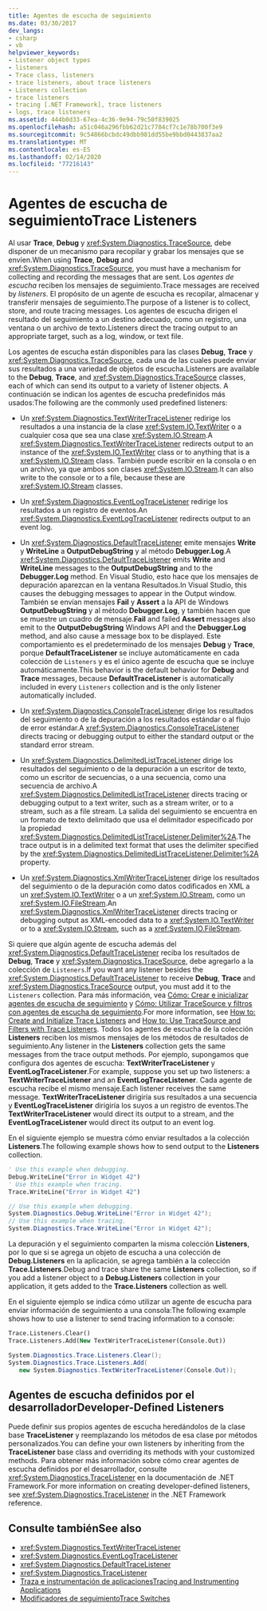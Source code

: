 ```yaml
---
title: Agentes de escucha de seguimiento
ms.date: 03/30/2017
dev_langs:
- csharp
- vb
helpviewer_keywords:
- Listener object types
- listeners
- Trace class, listeners
- trace listeners, about trace listeners
- Listeners collection
- trace listeners
- tracing [.NET Framework], trace listeners
- logs, trace listeners
ms.assetid: 444b0d33-67ea-4c36-9e94-79c50f839025
ms.openlocfilehash: a51c046a296fbb62d21c7784cf7c1e78b700f3e9
ms.sourcegitcommit: 9c54866bcbdc49dbb981dd55be9bbd0443837aa2
ms.translationtype: MT
ms.contentlocale: es-ES
ms.lasthandoff: 02/14/2020
ms.locfileid: "77216143"
---
```

# <a name="trace-listeners"></a><span data-ttu-id="4f9e6-102">Agentes de escucha de seguimiento</span><span class="sxs-lookup"><span data-stu-id="4f9e6-102">Trace Listeners</span></span>
<span data-ttu-id="4f9e6-103">Al usar **Trace**, **Debug** y <xref:System.Diagnostics.TraceSource>, debe disponer de un mecanismo para recopilar y grabar los mensajes que se envíen.</span><span class="sxs-lookup"><span data-stu-id="4f9e6-103">When using **Trace**, **Debug** and <xref:System.Diagnostics.TraceSource>, you must have a mechanism for collecting and recording the messages that are sent.</span></span> <span data-ttu-id="4f9e6-104">Los *agentes de escucha* reciben los mensajes de seguimiento.</span><span class="sxs-lookup"><span data-stu-id="4f9e6-104">Trace messages are received by *listeners*.</span></span> <span data-ttu-id="4f9e6-105">El propósito de un agente de escucha es recopilar, almacenar y transferir mensajes de seguimiento.</span><span class="sxs-lookup"><span data-stu-id="4f9e6-105">The purpose of a listener is to collect, store, and route tracing messages.</span></span> <span data-ttu-id="4f9e6-106">Los agentes de escucha dirigen el resultado del seguimiento a un destino adecuado, como un registro, una ventana o un archivo de texto.</span><span class="sxs-lookup"><span data-stu-id="4f9e6-106">Listeners direct the tracing output to an appropriate target, such as a log, window, or text file.</span></span>  
  
 <span data-ttu-id="4f9e6-107">Los agentes de escucha están disponibles para las clases **Debug**, **Trace** y <xref:System.Diagnostics.TraceSource>, cada una de las cuales puede enviar sus resultados a una variedad de objetos de escucha.</span><span class="sxs-lookup"><span data-stu-id="4f9e6-107">Listeners are available to the **Debug**, **Trace**, and <xref:System.Diagnostics.TraceSource> classes, each of which can send its output to a variety of listener objects.</span></span> <span data-ttu-id="4f9e6-108">A continuación se indican los agentes de escucha predefinidos más usados:</span><span class="sxs-lookup"><span data-stu-id="4f9e6-108">The following are the commonly used predefined listeners:</span></span>  
  
- <span data-ttu-id="4f9e6-109">Un <xref:System.Diagnostics.TextWriterTraceListener> redirige los resultados a una instancia de la clase <xref:System.IO.TextWriter> o a cualquier cosa que sea una clase <xref:System.IO.Stream>.</span><span class="sxs-lookup"><span data-stu-id="4f9e6-109">A <xref:System.Diagnostics.TextWriterTraceListener> redirects output to an instance of the <xref:System.IO.TextWriter> class or to anything that is a <xref:System.IO.Stream> class.</span></span> <span data-ttu-id="4f9e6-110">También puede escribir en la consola o en un archivo, ya que ambos son clases <xref:System.IO.Stream>.</span><span class="sxs-lookup"><span data-stu-id="4f9e6-110">It can also write to the console or to a file, because these are <xref:System.IO.Stream> classes.</span></span>  
  
- <span data-ttu-id="4f9e6-111">Un <xref:System.Diagnostics.EventLogTraceListener> redirige los resultados a un registro de eventos.</span><span class="sxs-lookup"><span data-stu-id="4f9e6-111">An <xref:System.Diagnostics.EventLogTraceListener> redirects output to an event log.</span></span>  
  
- <span data-ttu-id="4f9e6-112">Un <xref:System.Diagnostics.DefaultTraceListener> emite mensajes **Write** y **WriteLine** a **OutputDebugString** y al método **Debugger.Log**.</span><span class="sxs-lookup"><span data-stu-id="4f9e6-112">A <xref:System.Diagnostics.DefaultTraceListener> emits **Write** and **WriteLine** messages to the **OutputDebugString** and to the **Debugger.Log** method.</span></span> <span data-ttu-id="4f9e6-113">En Visual Studio, esto hace que los mensajes de depuración aparezcan en la ventana Resultados.</span><span class="sxs-lookup"><span data-stu-id="4f9e6-113">In Visual Studio, this causes the debugging messages to appear in the Output window.</span></span> <span data-ttu-id="4f9e6-114">También se envían mensajes **Fail** y **Assert** a la API de Windows **OutputDebugString** y al método **Debugger.Log**, y también hacen que se muestre un cuadro de mensaje.</span><span class="sxs-lookup"><span data-stu-id="4f9e6-114">**Fail** and failed **Assert** messages also emit to the **OutputDebugString** Windows API and the **Debugger.Log** method, and also cause a message box to be displayed.</span></span> <span data-ttu-id="4f9e6-115">Este comportamiento es el predeterminado de los mensajes **Debug** y **Trace**, porque **DefaultTraceListener** se incluye automáticamente en cada colección de `Listeners` y es el único agente de escucha que se incluye automáticamente.</span><span class="sxs-lookup"><span data-stu-id="4f9e6-115">This behavior is the default behavior for **Debug** and **Trace** messages, because **DefaultTraceListener** is automatically included in every `Listeners` collection and is the only listener automatically included.</span></span>  
  
- <span data-ttu-id="4f9e6-116">Un <xref:System.Diagnostics.ConsoleTraceListener> dirige los resultados del seguimiento o de la depuración a los resultados estándar o al flujo de error estándar.</span><span class="sxs-lookup"><span data-stu-id="4f9e6-116">A <xref:System.Diagnostics.ConsoleTraceListener> directs tracing or debugging output to either the standard output or the standard error stream.</span></span>  
  
- <span data-ttu-id="4f9e6-117">Un <xref:System.Diagnostics.DelimitedListTraceListener> dirige los resultados del seguimiento o de la depuración a un escritor de texto, como un escritor de secuencias, o a una secuencia, como una secuencia de archivo.</span><span class="sxs-lookup"><span data-stu-id="4f9e6-117">A <xref:System.Diagnostics.DelimitedListTraceListener> directs tracing or debugging output to a text writer, such as a stream writer, or to a stream, such as a file stream.</span></span> <span data-ttu-id="4f9e6-118">La salida del seguimiento se encuentra en un formato de texto delimitado que usa el delimitador especificado por la propiedad <xref:System.Diagnostics.DelimitedListTraceListener.Delimiter%2A>.</span><span class="sxs-lookup"><span data-stu-id="4f9e6-118">The trace output is in a delimited text format that uses the delimiter specified by the <xref:System.Diagnostics.DelimitedListTraceListener.Delimiter%2A> property.</span></span>  
  
- <span data-ttu-id="4f9e6-119">Un <xref:System.Diagnostics.XmlWriterTraceListener> dirige los resultados del seguimiento o de la depuración como datos codificados en XML a un <xref:System.IO.TextWriter> o a un <xref:System.IO.Stream>, como un <xref:System.IO.FileStream>.</span><span class="sxs-lookup"><span data-stu-id="4f9e6-119">An <xref:System.Diagnostics.XmlWriterTraceListener> directs tracing or debugging output as XML-encoded data to a <xref:System.IO.TextWriter> or to a <xref:System.IO.Stream>, such as a <xref:System.IO.FileStream>.</span></span>  
  
 <span data-ttu-id="4f9e6-120">Si quiere que algún agente de escucha además del <xref:System.Diagnostics.DefaultTraceListener> reciba los resultados de **Debug**, **Trace** y <xref:System.Diagnostics.TraceSource>, debe agregarlo a la colección de `Listeners`.</span><span class="sxs-lookup"><span data-stu-id="4f9e6-120">If you want any listener besides the <xref:System.Diagnostics.DefaultTraceListener> to receive **Debug**, **Trace** and <xref:System.Diagnostics.TraceSource> output, you must add it to the `Listeners` collection.</span></span> <span data-ttu-id="4f9e6-121">Para más información, vea [Cómo: Crear e inicializar agentes de escucha de seguimiento](how-to-create-and-initialize-trace-listeners.md) y [Cómo: Utilizar TraceSource y filtros con agentes de escucha de seguimiento](how-to-use-tracesource-and-filters-with-trace-listeners.md).</span><span class="sxs-lookup"><span data-stu-id="4f9e6-121">For more information, see [How to: Create and Initialize Trace Listeners](how-to-create-and-initialize-trace-listeners.md) and [How to: Use TraceSource and Filters with Trace Listeners](how-to-use-tracesource-and-filters-with-trace-listeners.md).</span></span> <span data-ttu-id="4f9e6-122">Todos los agentes de escucha de la colección **Listeners** reciben los mismos mensajes de los métodos de resultados de seguimiento.</span><span class="sxs-lookup"><span data-stu-id="4f9e6-122">Any listener in the **Listeners** collection gets the same messages from the trace output methods.</span></span> <span data-ttu-id="4f9e6-123">Por ejemplo, supongamos que configura dos agentes de escucha: **TextWriterTraceListener** y **EventLogTraceListener**.</span><span class="sxs-lookup"><span data-stu-id="4f9e6-123">For example, suppose you set up two listeners: a **TextWriterTraceListener** and an **EventLogTraceListener**.</span></span> <span data-ttu-id="4f9e6-124">Cada agente de escucha recibe el mismo mensaje.</span><span class="sxs-lookup"><span data-stu-id="4f9e6-124">Each listener receives the same message.</span></span> <span data-ttu-id="4f9e6-125">**TextWriterTraceListener** dirigiría sus resultados a una secuencia y **EventLogTraceListener** dirigiría los suyos a un registro de eventos.</span><span class="sxs-lookup"><span data-stu-id="4f9e6-125">The **TextWriterTraceListener** would direct its output to a stream, and the **EventLogTraceListener** would direct its output to an event log.</span></span>  
  
 <span data-ttu-id="4f9e6-126">En el siguiente ejemplo se muestra cómo enviar resultados a la colección **Listeners**.</span><span class="sxs-lookup"><span data-stu-id="4f9e6-126">The following example shows how to send output to the **Listeners** collection.</span></span>  
  
```vb  
' Use this example when debugging.  
Debug.WriteLine("Error in Widget 42")  
' Use this example when tracing.  
Trace.WriteLine("Error in Widget 42")  
```  
  
```csharp  
// Use this example when debugging.  
System.Diagnostics.Debug.WriteLine("Error in Widget 42");  
// Use this example when tracing.  
System.Diagnostics.Trace.WriteLine("Error in Widget 42");  
```  
  
 <span data-ttu-id="4f9e6-127">La depuración y el seguimiento comparten la misma colección **Listeners**, por lo que si se agrega un objeto de escucha a una colección de **Debug.Listeners** en la aplicación, se agrega también a la colección **Trace.Listeners**.</span><span class="sxs-lookup"><span data-stu-id="4f9e6-127">Debug and trace share the same **Listeners** collection, so if you add a listener object to a **Debug.Listeners** collection in your application, it gets added to the **Trace.Listeners** collection as well.</span></span>  
  
 <span data-ttu-id="4f9e6-128">En el siguiente ejemplo se indica cómo utilizar un agente de escucha para enviar información de seguimiento a una consola:</span><span class="sxs-lookup"><span data-stu-id="4f9e6-128">The following example shows how to use a listener to send tracing information to a console:</span></span>  
  
```vb  
Trace.Listeners.Clear()  
Trace.Listeners.Add(New TextWriterTraceListener(Console.Out))  
```  
  
```csharp  
System.Diagnostics.Trace.Listeners.Clear();  
System.Diagnostics.Trace.Listeners.Add(  
   new System.Diagnostics.TextWriterTraceListener(Console.Out));  
```  
  
## <a name="developer-defined-listeners"></a><span data-ttu-id="4f9e6-129">Agentes de escucha definidos por el desarrollador</span><span class="sxs-lookup"><span data-stu-id="4f9e6-129">Developer-Defined Listeners</span></span>  
 <span data-ttu-id="4f9e6-130">Puede definir sus propios agentes de escucha heredándolos de la clase base **TraceListener** y reemplazando los métodos de esa clase por métodos personalizados.</span><span class="sxs-lookup"><span data-stu-id="4f9e6-130">You can define your own listeners by inheriting from the **TraceListener** base class and overriding its methods with your customized methods.</span></span> <span data-ttu-id="4f9e6-131">Para obtener más información sobre cómo crear agentes de escucha definidos por el desarrollador, consulte <xref:System.Diagnostics.TraceListener> en la documentación de .NET Framework.</span><span class="sxs-lookup"><span data-stu-id="4f9e6-131">For more information on creating developer-defined listeners, see <xref:System.Diagnostics.TraceListener> in the .NET Framework reference.</span></span>  
  
## <a name="see-also"></a><span data-ttu-id="4f9e6-132">Consulte también</span><span class="sxs-lookup"><span data-stu-id="4f9e6-132">See also</span></span>

- <xref:System.Diagnostics.TextWriterTraceListener>
- <xref:System.Diagnostics.EventLogTraceListener>
- <xref:System.Diagnostics.DefaultTraceListener>
- <xref:System.Diagnostics.TraceListener>
- [<span data-ttu-id="4f9e6-133">Traza e instrumentación de aplicaciones</span><span class="sxs-lookup"><span data-stu-id="4f9e6-133">Tracing and Instrumenting Applications</span></span>](tracing-and-instrumenting-applications.md)
- [<span data-ttu-id="4f9e6-134">Modificadores de seguimiento</span><span class="sxs-lookup"><span data-stu-id="4f9e6-134">Trace Switches</span></span>](trace-switches.md)

